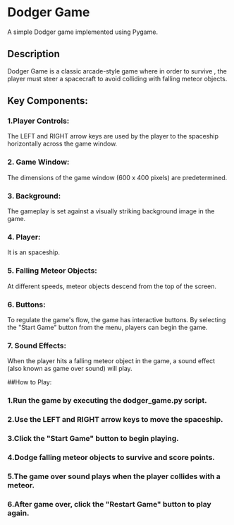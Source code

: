 # Dodger Game

A simple Dodger game implemented using Pygame.

## Description

Dodger Game is a classic arcade-style game where in order to survive , the player must steer a spacecraft to avoid colliding with falling meteor objects.

## Key Components:

### 1.Player Controls: 
The LEFT and RIGHT arrow keys are used by the player to the spaceship horizontally across the game window.

### 2. Game Window:
The dimensions of the game window (600 x 400 pixels) are predetermined.

### 3. Background: 
The gameplay is set against a visually striking background image in the game.

### 4. Player: 
It is an spaceship.

### 5. Falling Meteor Objects:
At different speeds, meteor objects descend from the top of the screen.

### 6. Buttons: 
To regulate the game's flow, the game has interactive buttons.
By selecting the "Start Game" button from the menu, players can begin the game.

### 7. Sound Effects:
When the player hits a falling meteor object in the game, a sound effect (also known as game over sound) will play.

##How to Play:
### 1.Run the game by executing the dodger_game.py script.
### 2.Use the LEFT and RIGHT arrow keys to move the spaceship.
### 3.Click the "Start Game" button to begin playing.
### 4.Dodge falling meteor objects to survive and score points.
### 5.The game over sound plays when the player collides with a meteor.
### 6.After game over, click the "Restart Game" button to play again.

